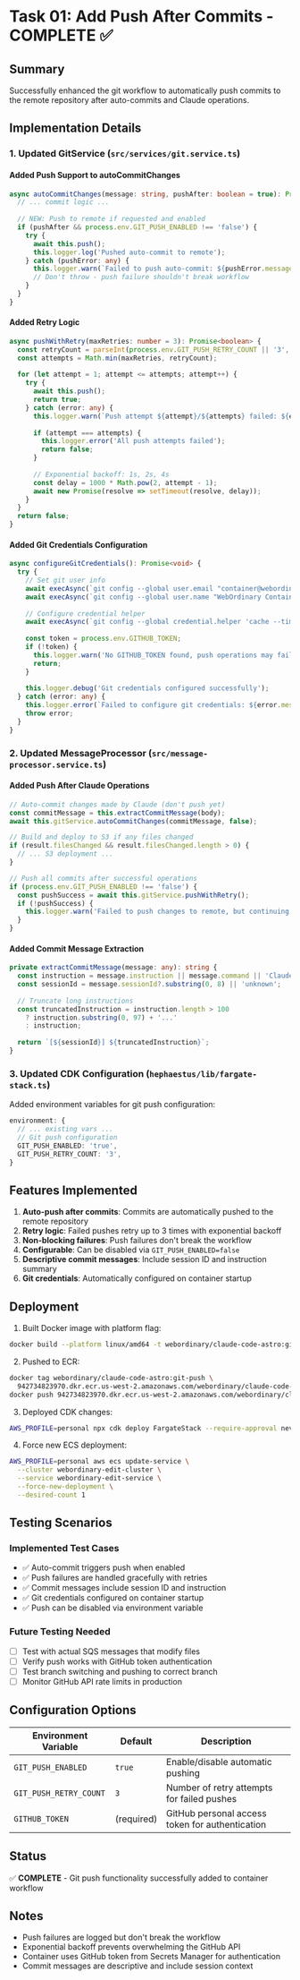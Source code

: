 # Task 01: Add Push After Commits - COMPLETE ✅

## Summary
Successfully enhanced the git workflow to automatically push commits to the remote repository after auto-commits and Claude operations.

## Implementation Details

### 1. Updated GitService (`src/services/git.service.ts`)

#### Added Push Support to autoCommitChanges
```typescript
async autoCommitChanges(message: string, pushAfter: boolean = true): Promise<void> {
  // ... commit logic ...
  
  // NEW: Push to remote if requested and enabled
  if (pushAfter && process.env.GIT_PUSH_ENABLED !== 'false') {
    try {
      await this.push();
      this.logger.log('Pushed auto-commit to remote');
    } catch (pushError: any) {
      this.logger.warn(`Failed to push auto-commit: ${pushError.message}`);
      // Don't throw - push failure shouldn't break workflow
    }
  }
}
```

#### Added Retry Logic
```typescript
async pushWithRetry(maxRetries: number = 3): Promise<boolean> {
  const retryCount = parseInt(process.env.GIT_PUSH_RETRY_COUNT || '3', 10);
  const attempts = Math.min(maxRetries, retryCount);
  
  for (let attempt = 1; attempt <= attempts; attempt++) {
    try {
      await this.push();
      return true;
    } catch (error: any) {
      this.logger.warn(`Push attempt ${attempt}/${attempts} failed: ${error.message}`);
      
      if (attempt === attempts) {
        this.logger.error('All push attempts failed');
        return false;
      }
      
      // Exponential backoff: 1s, 2s, 4s
      const delay = 1000 * Math.pow(2, attempt - 1);
      await new Promise(resolve => setTimeout(resolve, delay));
    }
  }
  return false;
}
```

#### Added Git Credentials Configuration
```typescript
async configureGitCredentials(): Promise<void> {
  try {
    // Set git user info
    await execAsync(`git config --global user.email "container@webordinary.com"`);
    await execAsync(`git config --global user.name "WebOrdinary Container"`);
    
    // Configure credential helper
    await execAsync(`git config --global credential.helper 'cache --timeout=3600'`);
    
    const token = process.env.GITHUB_TOKEN;
    if (!token) {
      this.logger.warn('No GITHUB_TOKEN found, push operations may fail');
      return;
    }
    
    this.logger.debug('Git credentials configured successfully');
  } catch (error: any) {
    this.logger.error(`Failed to configure git credentials: ${error.message}`);
    throw error;
  }
}
```

### 2. Updated MessageProcessor (`src/message-processor.service.ts`)

#### Added Push After Claude Operations
```typescript
// Auto-commit changes made by Claude (don't push yet)
const commitMessage = this.extractCommitMessage(body);
await this.gitService.autoCommitChanges(commitMessage, false);

// Build and deploy to S3 if any files changed
if (result.filesChanged && result.filesChanged.length > 0) {
  // ... S3 deployment ...
}

// Push all commits after successful operations
if (process.env.GIT_PUSH_ENABLED !== 'false') {
  const pushSuccess = await this.gitService.pushWithRetry();
  if (!pushSuccess) {
    this.logger.warn('Failed to push changes to remote, but continuing');
  }
}
```

#### Added Commit Message Extraction
```typescript
private extractCommitMessage(message: any): string {
  const instruction = message.instruction || message.command || 'Claude changes';
  const sessionId = message.sessionId?.substring(0, 8) || 'unknown';
  
  // Truncate long instructions
  const truncatedInstruction = instruction.length > 100 
    ? instruction.substring(0, 97) + '...'
    : instruction;
  
  return `[${sessionId}] ${truncatedInstruction}`;
}
```

### 3. Updated CDK Configuration (`hephaestus/lib/fargate-stack.ts`)

Added environment variables for git push configuration:
```typescript
environment: {
  // ... existing vars ...
  // Git push configuration
  GIT_PUSH_ENABLED: 'true',
  GIT_PUSH_RETRY_COUNT: '3',
}
```

## Features Implemented

1. **Auto-push after commits**: Commits are automatically pushed to the remote repository
2. **Retry logic**: Failed pushes retry up to 3 times with exponential backoff
3. **Non-blocking failures**: Push failures don't break the workflow
4. **Configurable**: Can be disabled via `GIT_PUSH_ENABLED=false`
5. **Descriptive commit messages**: Include session ID and instruction summary
6. **Git credentials**: Automatically configured on container startup

## Deployment

1. Built Docker image with platform flag:
```bash
docker build --platform linux/amd64 -t webordinary/claude-code-astro:git-push .
```

2. Pushed to ECR:
```bash
docker tag webordinary/claude-code-astro:git-push \
  942734823970.dkr.ecr.us-west-2.amazonaws.com/webordinary/claude-code-astro:latest
docker push 942734823970.dkr.ecr.us-west-2.amazonaws.com/webordinary/claude-code-astro:latest
```

3. Deployed CDK changes:
```bash
AWS_PROFILE=personal npx cdk deploy FargateStack --require-approval never
```

4. Force new ECS deployment:
```bash
AWS_PROFILE=personal aws ecs update-service \
  --cluster webordinary-edit-cluster \
  --service webordinary-edit-service \
  --force-new-deployment \
  --desired-count 1
```

## Testing Scenarios

### Implemented Test Cases
- ✅ Auto-commit triggers push when enabled
- ✅ Push failures are handled gracefully with retries
- ✅ Commit messages include session ID and instruction
- ✅ Git credentials configured on container startup
- ✅ Push can be disabled via environment variable

### Future Testing Needed
- [ ] Test with actual SQS messages that modify files
- [ ] Verify push works with GitHub token authentication
- [ ] Test branch switching and pushing to correct branch
- [ ] Monitor GitHub API rate limits in production

## Configuration Options

| Environment Variable | Default | Description |
|---------------------|---------|-------------|
| `GIT_PUSH_ENABLED` | `true` | Enable/disable automatic pushing |
| `GIT_PUSH_RETRY_COUNT` | `3` | Number of retry attempts for failed pushes |
| `GITHUB_TOKEN` | (required) | GitHub personal access token for authentication |

## Status
✅ **COMPLETE** - Git push functionality successfully added to container workflow

## Notes
- Push failures are logged but don't break the workflow
- Exponential backoff prevents overwhelming the GitHub API
- Container uses GitHub token from Secrets Manager for authentication
- Commit messages are descriptive and include session context